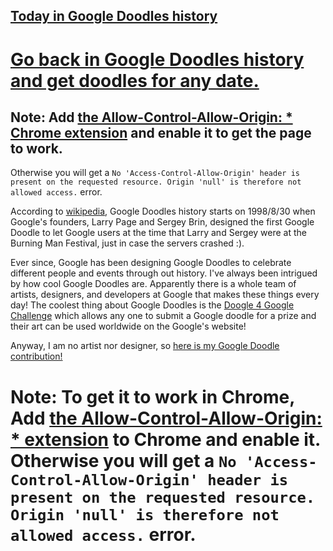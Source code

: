 ## [Today in Google Doodles history](https://jonly03.github.io/today-in-google-doodles-history/)
# [Go back in Google Doodles history and get doodles for any date.](https://jonly03.github.io/today-in-google-doodles-history/)

## Note: Add [the Allow-Control-Allow-Origin: * Chrome extension](https://chrome.google.com/webstore/detail/allow-control-allow-origi/nlfbmbojpeacfghkpbjhddihlkkiljbi?hl=en) and enable it to get the page to work. 
Otherwise you will get a `No 'Access-Control-Allow-Origin' header is present on the requested resource. Origin 'null' is therefore not allowed access.` error.

According to [wikipedia](https://en.wikipedia.org/wiki/Google_Doodle), Google Doodles history starts on 1998/8/30 when Google's founders, Larry Page and Sergey Brin, designed the first Google Doodle to let Google users at the time that Larry and Sergey were at the Burning Man Festival, just in case the servers crashed :).

Ever since, Google has been designing Google Doodles to celebrate different people and events through out history. I've always been intrigued by how cool Google Doodles are. Apparently there is a whole team of artists, designers, and developers at Google that makes these things every day! The coolest thing about Google Doodles is the [Doogle 4 Google Challenge](https://doodles.google.com/d4g/) which allows any one to submit a Google doodle for a prize and their art can be used worldwide on the Google's website!

Anyway, I am no artist nor designer, so [here is my Google Doodle contribution!](https://jonly03.github.io/today-in-google-doodles-history/)

# Note: To get it to work in Chrome, Add [the Allow-Control-Allow-Origin: * extension](https://chrome.google.com/webstore/detail/allow-control-allow-origi/nlfbmbojpeacfghkpbjhddihlkkiljbi?hl=en) to Chrome and enable it. Otherwise you will get a `No 'Access-Control-Allow-Origin' header is present on the requested resource. Origin 'null' is therefore not allowed access.` error.
